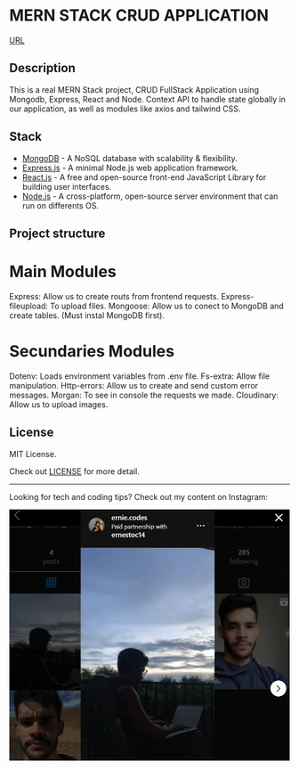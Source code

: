 # MERN STACK CRUD APPLICATION

[URL]()

## Description

This is a real MERN Stack project, CRUD FullStack Application
using Mongodb, Express, React and Node. Context API to handle state 
globally in our application, as well as modules like axios and tailwind CSS.

## Stack

- [MongoDB](https://www.mongodb.com/) - A NoSQL database with scalability & flexibility.
- [Express.js](https://expressjs.com/) - A minimal Node.js web application framework.
- [React.js](https://reactjs.org/) - A free and open-source front-end JavaScript Library for building user interfaces.
- [Node.js](https://nodejs.org/en/about/) - A cross-platform, open-source server environment that can run on differents OS.

## Project structure

# Main Modules
Express: Allow us to create routs from frontend requests.
Express-fileupload: To upload files.
Mongoose: Allow us to conect to MongoDB and create tables. (Must instal MongoDB first). 

# Secundaries Modules
Dotenv: Loads environment variables from .env file.
Fs-extra: Allow file manipulation.
Http-errors: Allow us to create and send custom error messages.
Morgan: To see in console the requests we made.
Cloudinary: Allow us to upload images.

## License

MIT License.

Check out [LICENSE](./LICENSE) for more detail.

---

Looking for tech and coding tips? Check out my content on Instagram:

[![Ernie Codes](https://github.com/Ernestoc14/ernestoc14-homepage/raw/master/public/ernie-codes.jpeg)](https://www.instagram.com/ernie.codes/)
